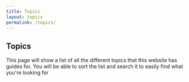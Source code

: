 ```yaml
---
title: Topics
layout: topics
permalink: /topics/
---
```


## Topics

This page will show a list of all the different topics that this website has guides for. You will be able to sort the list and search it to easily find what you're looking for
